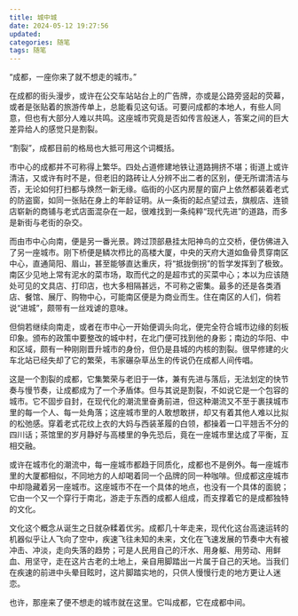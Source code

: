 ```yaml
---
title: 城中城
date: 2024-05-12 19:27:56
updated:
categories: 随笔
tags: 随笔
---
```


“成都，一座你来了就不想走的城市。”

<!-- more -->

在成都的街头漫步，或许在公交车站站台上的广告牌，亦或是公路旁竖起的荧幕，或者是张贴着的旅游传单上，总能看见这句话。可要问成都的本地人，有些人同意，但也有大部分人难以共鸣。这座城市究竟是否如传言般迷人，答案之间的巨大差异给人的感觉只是割裂。

“割裂”，成都目前的格局也大抵可用这个词概括。

市中心的成都并不可称得上繁华。四处占道修建地铁让道路拥挤不堪；街道上或许清洁，又或许有时不是，但老旧的路砖让人分辨不出二者的区别，便无所谓清洁与否，无论如何打扫都与焕然一新无缘。临街的小区内房屋的窗户上依然都装着老式的防盗窗，如同一张贴在身上的年龄证明。从一条街的起点望过去，旗舰店、连锁店崭新的商铺与老式店面混杂在一起，很难找到一条纯粹“现代先进”的道路，而多是新街与老街的杂交。

而由市中心向南，便是另一番光景。跨过顶部悬挂太阳神鸟的立交桥，便仿佛进入了另一座城市。刚下桥便是鳞次栉比的高楼大厦，中央的天府大道如鱼骨贯穿南区中心，直通简阳、眉山，甚至能够直达重庆，将“抵拢倒拐”的哲学发挥到了极致。南区少见地上常有泥水的菜市场，取而代之的是超市式的买菜中心；本以为应该随处可见的文具店、打印店，也大多相隔甚远，不可称之密集。最多的还是各类酒店、餐馆、展厅、购物中心，可能南区便是为商业而生。住在南区的人们，倘若说“进城”，颇带有一丝戏谑的意味。

但倘若继续向南走，或者在市中心一开始便调头向北，便完全符合城市边缘的刻板印象。颁布的政策中要整改的城中村，在北门便可找到他的身影；南边的华阳、中和区域，颇有一种刚刚晋升城市的身份，但仍是县城的内核的割裂。很早修建的火车北站已经失却了它的繁荣，韦家碾杂草丛生的传说仍在成都人间传唱。

这是一个割裂的成都，它集繁荣与老旧于一体，兼有先进与落后，无法划定的快节奏与慢节奏，让成都成为了一个矛盾体。但与其说是割裂，不如说它是一个包容的城市。它不固步自封，在现代化的潮流里奋勇前进，但这种潮流又不至于裹挟城市里的每一个人、每一处角落；这座城市里的人敢想敢拼，却又有着其他人难以比拟的松弛感。穿着老式花纹上衣的大妈与西装革履的白领，都操着一口平翘舌不分的四川话；茶馆里的岁月静好与高楼里的争先恐后，竟在一座城市里达成了平衡，互相交融。

或许在城市化的潮流中，每一座城市都趋于同质化，成都也不是例外。每一座城市里的大厦都相似，不同地方的人却喝着同一个品牌的同一种咖啡。但成都这座城市中却隐藏着另一座城市。这座城市不在一个具体的地点，也没有一个具体的面貌；它由一个又一个穿行于南北，游走于东西的成都人组成，而支撑着它的是成都独特的文化。

文化这个概念从诞生之日就杂糅着优劣。成都几十年走来，现代化这台高速运转的机器似乎让人飞向了空中，疾速飞往未知的未来，文化在飞速发展的节奏中大有被冲击、冲淡，走向失落的趋势；可是人民用自己的汗水、用身躯、用劳动、用鲜血、用坚守，走在这片古老的土地上，亲自用脚踏出一片属于自己的天地。当我们在疾速的前进中头晕目眩时，这片脚踏实地的，只供人慢慢行走的地方更让人迷恋。

也许，那座来了便不想走的城市就在这里。它叫成都，它在成都中间。
